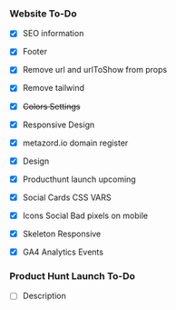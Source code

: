 ### Website To-Do

- [x] SEO information
- [x] Footer
- [x] Remove url and urlToShow from props

- [x] Remove tailwind
- [x] ~~Colors Settings~~
- [x] Responsive Design

- [x] metazord.io domain register
- [x] Design
- [x] Producthunt launch upcoming

- [x] Social Cards CSS VARS
- [x] Icons Social Bad pixels on mobile
- [x] Skeleton Responsive

- [x] GA4 Analytics Events

### Product Hunt Launch To-Do

- [ ] Description